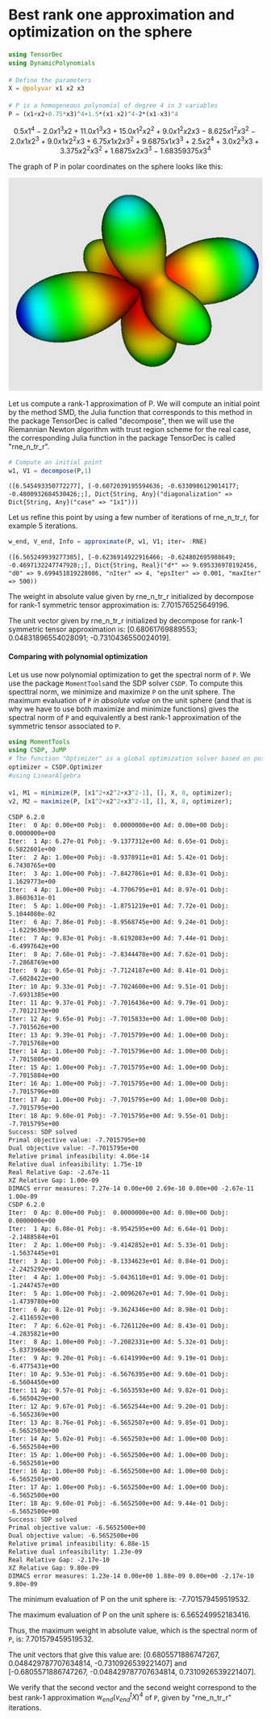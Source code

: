 
# Best rank one approximation and optimization on the sphere


```julia
using TensorDec
using DynamicPolynomials

# Define the parameters
X = @polyvar x1 x2 x3

# P is a homogeneous polynomial of degree 4 in 3 variables
P = (x1+x2+0.75*x3)^4+1.5*(x1-x2)^4-2*(x1-x3)^4
```




$$ 0.5x1^{4} - 2.0x1^{3}x2 + 11.0x1^{3}x3 + 15.0x1^{2}x2^{2} + 9.0x1^{2}x2x3 - 8.625x1^{2}x3^{2} - 2.0x1x2^{3} + 9.0x1x2^{2}x3 + 6.75x1x2x3^{2} + 9.6875x1x3^{3} + 2.5x2^{4} + 3.0x2^{3}x3 + 3.375x2^{2}x3^{2} + 1.6875x2x3^{3} - 1.68359375x3^{4} $$



The graph of P in polar coordinates on the sphere looks like this:

![title](pol_img.png)

Let us compute a rank-1 approximation of P. We will compute an initial point by the method SMD, the Julia function that corresponds to this method in the package TensorDec is called "decompose", then we will use the Riemannian Newton algorithm with trust region scheme for the real case, the corresponding Julia function in the package TensorDec is called "rne_n_tr_r".


```julia
# Compute an initial point
w1, V1 = decompose(P,1)
```




    ([6.545493350772277], [-0.6072039195594636; -0.6330986129014177; -0.4800932684530426;;], Dict{String, Any}("diagonalization" => Dict{String, Any}("case" => "1x1")))



Let us refine this point by using a few number of iterations of rne_n_tr_r, for example 5 iterations.


```julia
w_end, V_end, Info = approximate(P, w1, V1; iter= :RNE)
```




    ([6.565249939277385], [-0.6236914922916466; -0.624802695988649; -0.4697132247747928;;], Dict{String, Real}("d*" => 9.695336978192456, "d0" => 9.699451819228086, "nIter" => 4, "epsIter" => 0.001, "maxIter" => 500))



The weight in absolute value given by rne_n_tr_r initialized by decompose for rank-1 symmetric tensor approximation is: 7.701576525649196.

The unit vector given by rne_n_tr_r initialized by decompose for rank-1 symmetric tensor approximation is: [0.68061769889553; 0.04831896554028091; -0.7310436550024019].

#### Comparing with polynomial optimization

Let us use now polynomial optimization to get the spectral norm of `P`. We use the package `MomentTools`and the SDP solver `CSDP`. To compute this specttral norm, we  minimize and maximize `P` on the unit sphere. The maximum evaluation of `P` *in absolute value* on the unit sphere (and that is why we have to use both maximize and minimize functions) gives the spectral norm of `P` and equivalently a best rank-1 approximation of the symmetric tensor associated to `P`.


```julia
using MomentTools
using CSDP, JuMP
# The function "Optimizer" is a global optimization solver based on positive semi-definite programming
optimizer = CSDP.Optimizer
#using LinearAlgebra

v1, M1 = minimize(P, [x1^2+x2^2+x3^2-1], [], X, 8, optimizer);
v2, M2 = maximize(P, [x1^2+x2^2+x3^2-1], [], X, 8, optimizer);
```

    CSDP 6.2.0
    Iter:  0 Ap: 0.00e+00 Pobj:  0.0000000e+00 Ad: 0.00e+00 Dobj:  0.0000000e+00 
    Iter:  1 Ap: 6.27e-01 Pobj: -9.1377312e+00 Ad: 6.65e-01 Dobj:  6.5822601e+00 
    Iter:  2 Ap: 1.00e+00 Pobj: -8.9378911e+01 Ad: 5.42e-01 Dobj:  6.7430765e+00 
    Iter:  3 Ap: 1.00e+00 Pobj: -7.8427861e+01 Ad: 8.83e-01 Dobj:  1.1629773e+00 
    Iter:  4 Ap: 1.00e+00 Pobj: -4.7706795e+01 Ad: 8.97e-01 Dobj:  3.8603631e-01 
    Iter:  5 Ap: 1.00e+00 Pobj: -1.8751219e+01 Ad: 7.72e-01 Dobj:  5.1044080e-02 
    Iter:  6 Ap: 7.86e-01 Pobj: -8.9568745e+00 Ad: 9.24e-01 Dobj: -1.6229630e+00 
    Iter:  7 Ap: 9.83e-01 Pobj: -8.6192083e+00 Ad: 7.44e-01 Dobj: -6.4997642e+00 
    Iter:  8 Ap: 7.68e-01 Pobj: -7.8344478e+00 Ad: 7.62e-01 Dobj: -7.2868769e+00 
    Iter:  9 Ap: 9.65e-01 Pobj: -7.7124187e+00 Ad: 8.41e-01 Dobj: -7.6028422e+00 
    Iter: 10 Ap: 9.33e-01 Pobj: -7.7024600e+00 Ad: 9.51e-01 Dobj: -7.6931385e+00 
    Iter: 11 Ap: 9.37e-01 Pobj: -7.7016436e+00 Ad: 9.79e-01 Dobj: -7.7012173e+00 
    Iter: 12 Ap: 9.65e-01 Pobj: -7.7015833e+00 Ad: 1.00e+00 Dobj: -7.7015626e+00 
    Iter: 13 Ap: 9.39e-01 Pobj: -7.7015799e+00 Ad: 1.00e+00 Dobj: -7.7015768e+00 
    Iter: 14 Ap: 1.00e+00 Pobj: -7.7015796e+00 Ad: 1.00e+00 Dobj: -7.7015805e+00 
    Iter: 15 Ap: 1.00e+00 Pobj: -7.7015795e+00 Ad: 1.00e+00 Dobj: -7.7015804e+00 
    Iter: 16 Ap: 1.00e+00 Pobj: -7.7015795e+00 Ad: 1.00e+00 Dobj: -7.7015796e+00 
    Iter: 17 Ap: 1.00e+00 Pobj: -7.7015795e+00 Ad: 1.00e+00 Dobj: -7.7015795e+00 
    Iter: 18 Ap: 9.60e-01 Pobj: -7.7015795e+00 Ad: 9.55e-01 Dobj: -7.7015795e+00 
    Success: SDP solved
    Primal objective value: -7.7015795e+00 
    Dual objective value: -7.7015795e+00 
    Relative primal infeasibility: 4.06e-14 
    Relative dual infeasibility: 1.75e-10 
    Real Relative Gap: -2.67e-11 
    XZ Relative Gap: 1.00e-09 
    DIMACS error measures: 7.27e-14 0.00e+00 2.69e-10 0.00e+00 -2.67e-11 1.00e-09
    CSDP 6.2.0
    Iter:  0 Ap: 0.00e+00 Pobj:  0.0000000e+00 Ad: 0.00e+00 Dobj:  0.0000000e+00 
    Iter:  1 Ap: 6.08e-01 Pobj: -8.9542595e+00 Ad: 6.64e-01 Dobj: -2.1488584e+01 
    Iter:  2 Ap: 1.00e+00 Pobj: -9.4142852e+01 Ad: 5.33e-01 Dobj: -1.5637445e+01 
    Iter:  3 Ap: 1.00e+00 Pobj: -8.1334623e+01 Ad: 8.84e-01 Dobj: -2.2425292e+00 
    Iter:  4 Ap: 1.00e+00 Pobj: -5.0436110e+01 Ad: 9.00e-01 Dobj: -1.2447457e+00 
    Iter:  5 Ap: 1.00e+00 Pobj: -2.0096267e+01 Ad: 7.90e-01 Dobj: -1.4739780e+00 
    Iter:  6 Ap: 8.12e-01 Pobj: -9.3624346e+00 Ad: 8.98e-01 Dobj: -2.4116592e+00 
    Iter:  7 Ap: 6.62e-01 Pobj: -6.7261120e+00 Ad: 8.43e-01 Dobj: -4.2835821e+00 
    Iter:  8 Ap: 1.00e+00 Pobj: -7.2082331e+00 Ad: 5.32e-01 Dobj: -5.8373968e+00 
    Iter:  9 Ap: 9.20e-01 Pobj: -6.6141990e+00 Ad: 9.19e-01 Dobj: -6.4775431e+00 
    Iter: 10 Ap: 9.53e-01 Pobj: -6.5676395e+00 Ad: 9.60e-01 Dobj: -6.5604450e+00 
    Iter: 11 Ap: 9.57e-01 Pobj: -6.5653593e+00 Ad: 9.82e-01 Dobj: -6.5650429e+00 
    Iter: 12 Ap: 9.67e-01 Pobj: -6.5652544e+00 Ad: 9.20e-01 Dobj: -6.5652369e+00 
    Iter: 13 Ap: 8.76e-01 Pobj: -6.5652507e+00 Ad: 9.85e-01 Dobj: -6.5652503e+00 
    Iter: 14 Ap: 5.02e-01 Pobj: -6.5652503e+00 Ad: 1.00e+00 Dobj: -6.5652504e+00 
    Iter: 15 Ap: 1.00e+00 Pobj: -6.5652500e+00 Ad: 1.00e+00 Dobj: -6.5652501e+00 
    Iter: 16 Ap: 1.00e+00 Pobj: -6.5652500e+00 Ad: 1.00e+00 Dobj: -6.5652501e+00 
    Iter: 17 Ap: 1.00e+00 Pobj: -6.5652500e+00 Ad: 1.00e+00 Dobj: -6.5652500e+00 
    Iter: 18 Ap: 9.60e-01 Pobj: -6.5652500e+00 Ad: 9.44e-01 Dobj: -6.5652500e+00 
    Success: SDP solved
    Primal objective value: -6.5652500e+00 
    Dual objective value: -6.5652500e+00 
    Relative primal infeasibility: 6.88e-15 
    Relative dual infeasibility: 1.23e-09 
    Real Relative Gap: -2.17e-10 
    XZ Relative Gap: 9.80e-09 
    DIMACS error measures: 1.23e-14 0.00e+00 1.88e-09 0.00e+00 -2.17e-10 9.80e-09


The minimum evaluation of P on the unit sphere is: -7.701579459519532.

The maximum evaluation of P on the unit sphere is: 6.565249952183416.

Thus, the maximum weight in absolute value, which is the spectral norm of `P`, is: 7.701579459519532.

The unit vectors that give this value are: [0.6805571886747267, 0.048429787707634814, -0.7310926539221407] and [-0.6805571886747267, -0.048429787707634814, 0.7310926539221407].

We verify that the second vector and the second weight correspond to the best rank-1 approximation $w_{end}(v_{end}^tX)^4$ of `P`, given by "rne_n_tr_r" iterations.
